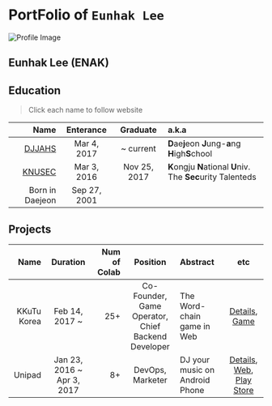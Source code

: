 # PortFolio of `Eunhak Lee`

![Profile Image](https://avatars1.githubusercontent.com/u/20613749?s=200&v=4)

## **Eunhak Lee** (ENAK)

## Education

> Click each name to follow website

Name | Enterance | Graduate | a.k.a
----:|:---------:|:--------:|:------------
[DJJAHS](https://djjahs.djsch.kr) | Mar 4, 2017 | ~ current | **D**ae**j**eon **J**ung-**a**ng **H**igh**S**chool
[KNUSEC](http://sec.kongju.ac.kr/) | Mar 3, 2016 | Nov 25, 2017 | **K**ongju **N**ational **U**niv. The **Sec**urity Talenteds
Born in Daejeon | Sep 27, 2001

## Projects

Name | Duration | Num of Colab | Position | Abstract | etc
----:|:--------:|--------------:|:--------:|:---------|:----:
KKuTu Korea | Feb 14, 2017 ~ | 25+ | Co-Founder, Game Operator,<br>Chief Backend Developer | The Word-chain game in Web | [Details](), [Game](https://kkutu.co.kr)
Unipad | Jan 23, 2016 ~ Apr 3, 2017 | 8+ | DevOps, Marketer | DJ your music on Android Phone | [Details](), [Web](https://unipad.kr), [Play Store](https://play.google.com/store/apps/details?id=com.kimjisub.launchpad)
